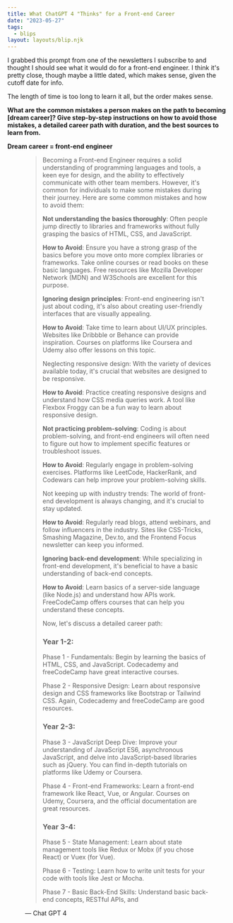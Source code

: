 ```yaml
---
title: What ChatGPT 4 "Thinks" for a Front-end Career
date: "2023-05-27"
tags:
  - blips
layout: layouts/blip.njk
---
```


I grabbed this prompt from one of the newsletters I subscribe to and thought I should see what it would do for a front-end engineer. I think it's pretty close, though maybe a little dated, which makes sense, given the cutoff date for info. 

The length of time is too long to learn it all, but the order makes sense. 


**What are the common mistakes a person makes on the path to becoming [dream career]? Give step-by-step instructions on how to avoid those mistakes, a detailed career path with duration, and the best sources to learn from.**

**Dream career = front-end engineer**

<figure>
  <blockquote>
    
<p>Becoming a Front-end Engineer requires a solid understanding of programming languages and tools, a keen eye for design, and the ability to effectively communicate with other team members. However, it's common for individuals to make some mistakes during their journey. Here are some common mistakes and how to avoid them:</p>

<p><strong>Not understanding the basics thoroughly</strong>: Often people jump directly to libraries and frameworks without fully grasping the basics of HTML, CSS, and JavaScript.</p>

<p><strong>How to Avoid</strong>: Ensure you have a strong grasp of the basics before you move onto more complex libraries or frameworks. Take online courses or read books on these basic languages. Free resources like Mozilla Developer Network (MDN) and W3Schools are excellent for this purpose.</p>

<p><strong>Ignoring design principles</strong>: Front-end engineering isn't just about coding, it's also about creating user-friendly interfaces that are visually appealing.</p>

<p><strong>How to Avoid</strong>: Take time to learn about UI/UX principles. Websites like Dribbble or Behance can provide inspiration. Courses on platforms like Coursera and Udemy also offer lessons on this topic.</p>

<p>Neglecting responsive design: With the variety of devices available today, it's crucial that websites are designed to be responsive.</p>

<p><strong>How to Avoid</strong>: Practice creating responsive designs and understand how CSS media queries work. A tool like Flexbox Froggy can be a fun way to learn about responsive design.</p>

<p><strong>Not practicing problem-solving</strong>: Coding is about problem-solving, and front-end engineers will often need to figure out how to implement specific features or troubleshoot issues.</p>

<p><strong>How to Avoid</strong>: Regularly engage in problem-solving exercises. Platforms like LeetCode, HackerRank, and Codewars can help improve your problem-solving skills.</p>

<p>Not keeping up with industry trends: The world of front-end development is always changing, and it's crucial to stay updated.</p>

<p><strong>How to Avoid</strong>: Regularly read blogs, attend webinars, and follow influencers in the industry. Sites like CSS-Tricks, Smashing Magazine, Dev.to, and the Frontend Focus newsletter can keep you informed.</p>

<p><strong>Ignoring back-end development</strong>: While specializing in front-end development, it's beneficial to have a basic understanding of back-end concepts.</p>

<p><strong>How to Avoid</strong>: Learn basics of a server-side language (like Node.js) and understand how APIs work. FreeCodeCamp offers courses that can help you understand these concepts.</p>

<p>Now, let's discuss a detailed career path:</p>

<h3>Year 1-2:</h3>

<p>Phase 1 - Fundamentals: Begin by learning the basics of HTML, CSS, and JavaScript. Codecademy and freeCodeCamp have great interactive courses.</p>

<p>Phase 2 - Responsive Design: Learn about responsive design and CSS frameworks like Bootstrap or Tailwind CSS. Again, Codecademy and freeCodeCamp are good resources.</p>

<h3>Year 2-3:</h3>

<p>Phase 3 - JavaScript Deep Dive: Improve your understanding of JavaScript ES6, asynchronous JavaScript, and delve into JavaScript-based libraries such as jQuery. You can find in-depth tutorials on platforms like Udemy or Coursera.</p>

<p>Phase 4 - Front-end Frameworks: Learn a front-end framework like React, Vue, or Angular. Courses on Udemy, Coursera, and the official documentation are great resources.</p>

<h3>Year 3-4:</h3>

<p>Phase 5 - State Management: Learn about state management tools like Redux or Mobx (if you chose React) or Vuex (for Vue).</p>

<p>Phase 6 - Testing: Learn how to write unit tests for your code with tools like Jest or Mocha.</p>

<p>Phase 7 - Basic Back-End Skills: Understand basic back-end concepts, RESTful APIs, and</p>

  </blockquote>
  <figcaption>— Chat GPT 4</figcaption>
</figure>
